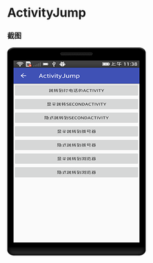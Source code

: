 # ActivityJump

### 截图
![截图](https://github.com/BruceAnda/HMAndroid/blob/master/screenshot/day06/pic/pic3.png)